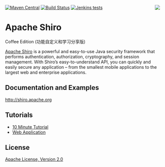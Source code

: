 [<img src="http://shiro.apache.org/assets/images/apache-shiro-logo.png" align="right" />](http://shiro.apache.org)

[![Maven Central](https://img.shields.io/maven-central/v/org.apache.shiro/shiro-core.svg)]()
[![Build Status](https://ci-builds.apache.org/job/Shiro/job/Shiro-jdk8/job/master/badge/icon)](https://ci-builds.apache.org/job/Shiro/job/Shiro-jdk8/job/master/)
[![Jenkins tests](https://img.shields.io/jenkins/tests/https/builds.apache.org/view/S-Z/view/Shiro/job/Shiro-master.svg?compact_message)](https://builds.apache.org/view/S-Z/view/Shiro/job/Shiro-master/test_results_analyzer/)

Apache Shiro
============
Coffee Edition (功能自定义和学习分享版)

[Apache Shiro](http://shiro.apache.org) is a powerful and easy-to-use Java security framework that performs authentication, authorization, cryptography, and session management. With Shiro’s easy-to-understand API, you can quickly and easily secure any application – from the smallest mobile applications to the largest web and enterprise applications.

Documentation and Examples
--------------------------
http://shiro.apache.org

Tutorials
---------
* [10 Minute Tutorial](http://shiro.apache.org/10-minute-tutorial.html)
* [Web Application](http://shiro.apache.org/webapp-tutorial.html) 

License
-------
[Apache License, Version 2.0](https://www.apache.org/licenses/LICENSE-2.0.txt)


